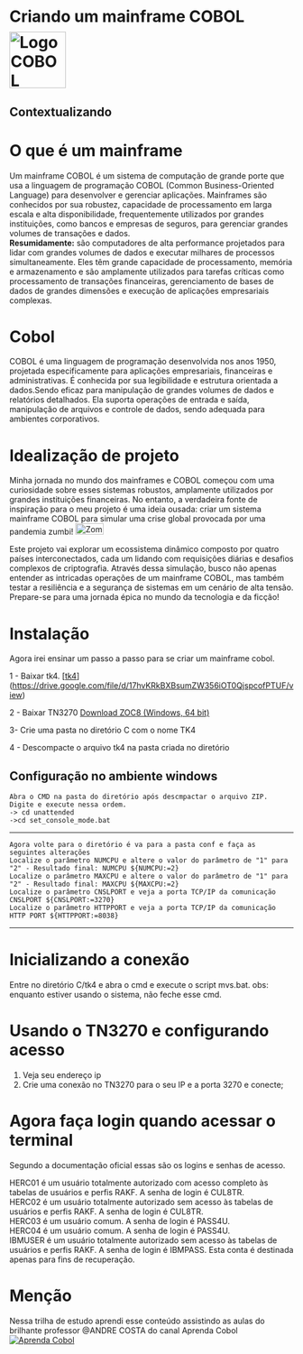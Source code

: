 # Criando um mainframe COBOL <img src="https://static-00.iconduck.com/assets.00/file-type-cobol-icon-2048x1753-5yvlgc33.png" alt="Logo COBOL" width="100" height="100" style="vertical-align: middle; margin-top: 10px;">

## Contextualizando

# O que é um mainframe
Um mainframe COBOL é um sistema de computação de grande porte que usa a linguagem de programação COBOL (Common Business-Oriented Language) para desenvolver e gerenciar aplicações. Mainframes são conhecidos por sua robustez, capacidade de processamento em larga escala e alta disponibilidade, frequentemente utilizados por grandes instituições, como bancos e empresas de seguros, para gerenciar grandes volumes de transações e dados.<br>
<b>Resumidamente:</b> são computadores de alta performance projetados para lidar com grandes volumes de dados e executar milhares de processos simultaneamente. Eles têm grande capacidade de processamento, memória e armazenamento e são amplamente utilizados para tarefas críticas como processamento de transações financeiras, gerenciamento de bases de dados de grandes dimensões e execução de aplicações empresariais complexas.<br>

# Cobol
COBOL é uma linguagem de programação desenvolvida nos anos 1950, projetada especificamente para aplicações empresariais, financeiras e administrativas. É conhecida por sua legibilidade e estrutura orientada a dados.Sendo eficaz para manipulação de grandes volumes de dados e relatórios detalhados. Ela suporta operações de entrada e saída, manipulação de arquivos e controle de dados, sendo adequada para ambientes corporativos.

# Idealização de projeto
Minha jornada no mundo dos mainframes e COBOL começou com uma curiosidade sobre esses sistemas robustos, amplamente utilizados por grandes instituições financeiras. No entanto, a verdadeira fonte de inspiração para o meu projeto é uma ideia ousada: criar um sistema mainframe COBOL para simular uma crise global provocada por uma pandemia zumbi! <img src="https://images.emojiterra.com/google/noto-emoji/unicode-15.1/color/svg/1f9df.svg" alt="Zombie" style="width: 50px; height: 20px;">

Este projeto vai explorar um ecossistema dinâmico composto por quatro países interconectados, cada um lidando com requisições diárias e desafios complexos de criptografia. Através dessa simulação, busco não apenas entender as intricadas operações de um mainframe COBOL, mas também testar a resiliência e a segurança de sistemas em um cenário de alta tensão. Prepare-se para uma jornada épica no mundo da tecnologia e da ficção!

# Instalação

Agora irei ensinar um passo a passo para se criar um mainframe cobol.

1 - Baixar tk4.
[[tk4](tk4-_v1.00_current.zip)](https://drive.google.com/file/d/17hvKRkBXBsumZW356iOT0QjspcofPTUF/view)

2 - Baixar TN3270
[Download ZOC8 (Windows, 64 bit)](https://www.emtec.com/common/downloadfile.html?what=ZOC8%20(Windows,%2064%20bit)&link=zoc/zoc8034_x64.exe&ext=html&actual=1)


3- Crie uma pasta no diretório C com o nome TK4

4 - Descompacte o arquivo tk4 na pasta criada no diretório

## Configuração no ambiente windows
    Abra o CMD na pasta do diretório após descmpactar o arquivo ZIP.
    Digite e execute nessa ordem.
    -> cd unattended
    ->cd set_console_mode.bat
---
    Agora volte para o diretório é va para a pasta conf e faça as seguintes alterações
    Localize o parâmetro NUMCPU e altere o valor do parâmetro de "1" para "2" - Resultado final: NUMCPU ${NUMCPU:=2}
    Localize o parâmetro MAXCPU e altere o valor do parâmetro de "1" para "2" - Resultado final: MAXCPU ${MAXCPU:=2}
    Localize o parâmetro CNSLPORT e veja a porta TCP/IP da comunicação CNSLPORT ${CNSLPORT:=3270}
    Localize o parâmetro HTTPPORT e veja a porta TCP/IP da comunicação HTTP PORT ${HTTPPORT:=8038}

---
# Inicializando a conexão
Entre no diretório C/tk4 e abra o cmd e execute o script mvs.bat.
obs: enquanto estiver usando o sistema, não feche esse cmd.

# Usando o TN3270 e configurando acesso
 1. Veja seu endereço ip
 2. Crie uma conexão no TN3270 para o seu IP e a porta 3270 e conecte;

# Agora faça login quando acessar o terminal
Segundo a documentação oficial essas são os logins e senhas de acesso.

HERC01 é um usuário totalmente autorizado com acesso completo às tabelas de usuários e perfis RAKF. A senha de login é CUL8TR.<br>
HERC02 é um usuário totalmente autorizado sem acesso às tabelas de usuários e perfis RAKF. A senha de login é CUL8TR.<br>
HERC03 é um usuário comum. A senha de login é PASS4U.<br>
HERC04 é um usuário comum. A senha de login é PASS4U.<br>
IBMUSER é um usuário totalmente autorizado sem acesso às tabelas de usuários e perfis RAKF. A senha de login é IBMPASS. Esta conta é destinada apenas para fins de recuperação.

# Menção
Nessa trilha de estudo aprendi esse conteúdo assistindo as aulas do brilhante professor @ANDRE COSTA do canal Aprenda Cobol [![Aprenda Cobol](https://media.licdn.com/dms/image/C4D03AQGA_s_FVM8u4Q/profile-displayphoto-shrink_200_200/0/1610480798405?e=1726704000&v=beta&t=woBsjyFLvEncZyIuAE13mhjV2F_mt1ZhPz7Wu_IWJkI)]([[URL-do-Link](https://www.youtube.com/@AprendaCOBOL)](https://www.youtube.com/@AprendaCOBOL))

